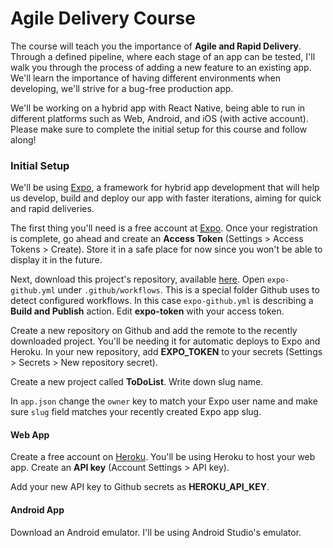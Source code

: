 # Agile Delivery Course

The course will teach you the importance of **Agile and Rapid Delivery**. Through a defined pipeline, where each stage of an app can be tested, I'll walk you through the process of adding a new feature to an existing app. We'll learn the importance of having different environments when developing, we'll strive for a bug-free production app.

We'll be working on a hybrid app with React Native, being able to run in different platforms such as Web, Android, and iOS (with active account). Please make sure to complete the initial setup for this course and follow along!

### Initial Setup

We'll be using [Expo](https://expo.io/), a framework for hybrid app development that will help us develop, build and deploy our app with faster iterations, aiming for quick and rapid deliveries.

The first thing you'll need is a free account at [Expo](https://expo.io/). Once your registration is complete, go ahead and create an **Access Token** (Settings > Access Tokens > Create). Store it in a safe place for now since you won't be able to display it in the future.

Next, download this project's repository, available [here](https://link). Open `expo-github.yml` under `.github/workflows`. This is a special folder Github uses to detect configured workflows. In this case `expo-github.yml` is describing a **Build and Publish** action. Edit **expo-token** with your access token.

Create a new repository on Github and add the remote to the recently downloaded project. You'll be needing it for automatic deploys to Expo and Heroku. In your new repository, add **EXPO_TOKEN** to your secrets (Settings > Secrets > New repository secret).

Create a new project called **ToDoList**. Write down slug name.

In `app.json` change the `owner` key to match your Expo user name and make sure `slug` field matches your recently created Expo app slug.

#### Web App
Create a free account on [Heroku](https://www.heroku.com). You'll be using Heroku to host your web app. Create an **API key** (Account Settings > API key).

Add your new API key to Github secrets as **HEROKU_API_KEY**.

#### Android App
Download an Android emulator. I'll be using Android Studio's emulator.

